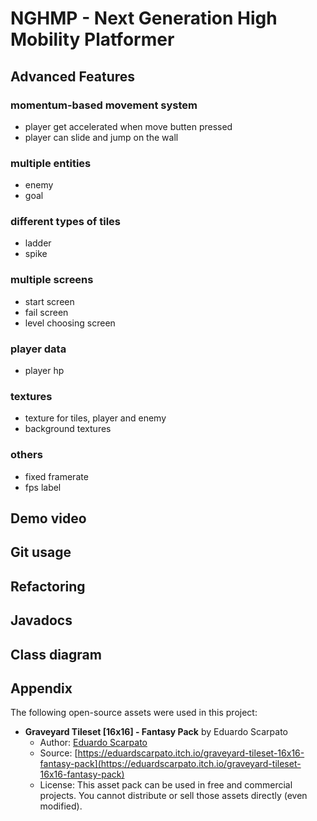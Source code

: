 # NGHMP - Next Generation High Mobility Platformer

## Advanced Features

### momentum-based movement system

- player get accelerated when move butten pressed
- player can slide and jump on the wall

### multiple entities

- enemy
- goal

### different types of tiles

- ladder
- spike

### multiple screens

- start screen
- fail screen
- level choosing screen

### player data

- player hp

### textures

- texture for tiles, player and enemy
- background textures

### others

- fixed framerate
- fps label

## Demo video

## Git usage

## Refactoring

## Javadocs

## Class diagram

## Appendix

The following open-source assets were used in this project:

- **Graveyard Tileset [16x16] - Fantasy Pack** by Eduardo Scarpato
  - Author: [Eduardo Scarpato](https://eduardscarpato.itch.io/)
  - Source: [https://eduardscarpato.itch.io/graveyard-tileset-16x16-fantasy-pack](https://eduardscarpato.itch.io/graveyard-tileset-16x16-fantasy-pack)
  - License: This asset pack can be used in free and commercial projects. You cannot distribute or sell those assets directly (even modified).